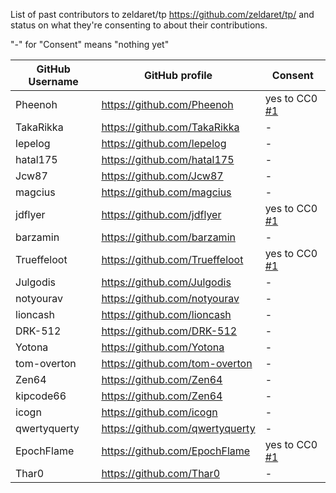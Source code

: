 List of past contributors to zeldaret/tp https://github.com/zeldaret/tp/ and status on what they're consenting to about their contributions.

"-" for "Consent" means "nothing yet"

GitHub Username | GitHub profile | Consent
-|-|-
Pheenoh | https://github.com/Pheenoh | yes to CC0 [#1](https://github.com/Pheenoh/tp-licensing/issues/1)
TakaRikka | https://github.com/TakaRikka | -
lepelog | https://github.com/lepelog | -
hatal175 | https://github.com/hatal175 | -
Jcw87 | https://github.com/Jcw87 | -
magcius | https://github.com/magcius | -
jdflyer | https://github.com/jdflyer | yes to CC0 [#1](https://github.com/Pheenoh/tp-licensing/issues/1)
barzamin | https://github.com/barzamin | -
Trueffeloot | https://github.com/Trueffeloot | yes to CC0 [#1](https://github.com/Pheenoh/tp-licensing/issues/1)
Julgodis | https://github.com/Julgodis | -
notyourav | https://github.com/notyourav | -
lioncash | https://github.com/lioncash | -
DRK-512 | https://github.com/DRK-512 | -
Yotona | https://github.com/Yotona | -
tom-overton | https://github.com/tom-overton | -
Zen64 | https://github.com/Zen64 | -
kipcode66 | https://github.com/Zen64 | -
icogn | https://github.com/icogn | -
qwertyquerty | https://github.com/qwertyquerty | -
EpochFlame | https://github.com/EpochFlame | yes to CC0 [#1](https://github.com/Pheenoh/tp-licensing/issues/1)
Thar0 | https://github.com/Thar0 | -